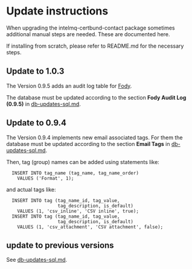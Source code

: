 # Update instructions

When upgrading the intelmq-certbund-contact package sometimes
additional manual steps are needed.  These are documented here.

If installing from scratch, please refer to README.md for the
necessary steps.

## Update to 1.0.3

The Version 0.9.5 adds an audit log table for [Fody](github.com/Intevation/intelmq-fody-backend).

The database must be updated according to the section **Fody Audit Log (0.9.5)** in
[db-updates-sql.md](sql/db-updates-sql.md).

## Update to 0.9.4

The Version 0.9.4 implements new email associated tags.  For them the
database must be updated according to the section **Email Tags** in
[db-updates-sql.md](sql/db-updates-sql.md).


Then, tag (group) names can be added using statements like:

```
  INSERT INTO tag_name (tag_name, tag_name_order)
    VALUES ('Format', 1);
```
and actual tags like:
```
  INSERT INTO tag (tag_name_id, tag_value,
                   tag_description, is_default)
    VALUES (1, 'csv_inline', 'CSV inline', true);
  INSERT INTO tag (tag_name_id, tag_value,
                   tag_description, is_default)
    VALUES (1, 'csv_attachment', 'CSV attachment', false);
```

## update to previous versions
See [db-updates-sql.md](sql/db-updates-sql.md).


